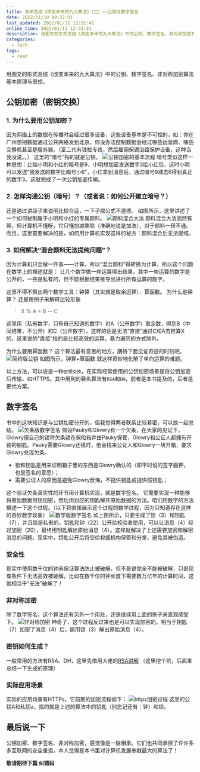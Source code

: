 ```yaml
---
title: 简单总结《改变未来的九大算法》（二）——公钥与数字签名
date: 2022/01/10 09:27:01
last_updated: 2022/01/11 12:31:41
online_time: 2022/01/11 12:31:41
description: 用图文的形式总结《改变未来的九大算法》中的公钥、数字签名、非对称加密算法基本原理与思想。
categories:
  - tech
tags:
  - read
---
```


用图文的形式总结《改变未来的九大算法》中的公钥、数字签名、非对称加密算法基本原理与思想。

<!-- more -->

## 公钥加密（密钥交换）
### 1. 为什么要用公钥加密？
因为网络上的数据在传播时会经过很多设备，这些设备基本是不可控的，如：你在广州想把数据通过公共网络发到北京，你没办法控制数据会经过哪些运营商、哪些交换机甚至是服务器。（富二代有钱拉专线，然后雇佣保镖沿路保护设备，这种当我没说。。）
这里的“暗号”指的就是公钥。
![公钥加密的基本流程](https://img.yangrunwei.com/article-img/20220109/0e717406-cc53-4d44-880b-d55e9da1ef2a--公钥加密的基本流程.jpeg "公钥加密的基本流程")
暗号类似这样一种思想：比如小明和小红的暗号是9，小明想加密发送数字3给小红但，这时小明可以发送“我发送的数字比暗号小6”，小红拿到消息后，通过暗号9减去6得到真正的数字3。这就完成了一次公钥加密传输。

### 2. 怎样沟通公钥（暗号）？（或者说：如何公开建立暗号？）
还是通过讲段子来说明比较合适，一下子摆公式不道德。
如图所示，这里讲述了一个如何秘制属于小明和小红的专属颜料。
![颜料混合大法](https://img.yangrunwei.com/article-img/20220109/67222415-95f2-4867-bef8-95cfc6c9c927--颜料混合大法.jpeg "颜料混合大法")
颜料混合大法固然有理，但计算机不懂呀，它只懂加减乘除（准确地说是加法），对于颜料一窍不通。而且，这里首要解决的是，如何用计算机实现这样的秘方：颜料混合后无法提纯。

### 3. 如何解决“混合颜料无法提纯问题”？
因为计算机只会做一件事——计算，所以“混合颜料”得转换为计算，所以这个问题在数学上的描述就是：
让几个数字做一些运算得出结果，其中一些运算的数字是公开的，一些是私有的，但不能根据结果推导出进行所有运算的数字。

这里不得不祭出两个数学工具：钟算（其实就是取余运算）、幂函数。
为什么是钟算？
还是用例子来解释比较形象
> X % A = B -- C

这里用（私有数字，只有自己知道的数字）对A（公开数字）取余数，得到B（中间结果，不公开）和C（公开数字），这样的话是无法“直接”通过C和A去推算X的，这里说的“直接”指的是比较高效的运算，暴力遍历的方式除外。

为什么要用幂函数？
这个算法最有意思的地方，期待下面见证奇迹的时刻吧。
![简约版公钥](https://img.yangrunwei.com/article-img/20220109/2502e299-f659-4683-a941-87341ec75240--简约版公钥.jpeg "简约版公钥")
如图所示，钟算+幂函数 就这样奇妙地化解了单向运算的难题。

以上方法，可以说是一种`密钥交换`，在实际经常使用的公钥加密场景是将公钥加密后传输，如HTTPS。其中用到的著名算法有`RSA`和`DH`，前者是本书提及的，后者是更优方案。

## 数字签名
书中的这块知识是与公钥加密分开的，但我觉得两者联系比较紧密，可以放一起总结。
![欠条版数字签名](https://img.yangrunwei.com/article-img/20220111/5abdb435-36f9-45be-880e-cf3e474b4b9a--欠条版数字签名.jpeg "欠条版数字签名")
假设Pauky和Glowry有一个欠条，在大家的见证下，Glowry用自己的锁将欠条锁在保险箱并由Pauky保管，Glowry和公证人都拥有开锁的钥匙。Pauky需要Glowry还钱时，他会找来公证人和Glowry一块开箱，要求Glowry兑现欠条。
- 锁和钥匙是用来证明箱子里的东西是Glowry确认的（即平时说的签字画押，也是签名的意思）；
- 需要公证人的原因是避免Glowry反悔，不提供钥匙或提供假钥匙；

这个验证欠条真实性的环节用计算机实现，就是数字签名。
它需要实现一种能够将原始数据用锁加密，然后用对应的钥匙解开原始数据的方法。咱们用数字的方法描述一下这个过程。（以下将直接展示这个过程的数学过程，因为只知道存在这样的奇妙数学现象）
![数学版数字签名](https://img.yangrunwei.com/article-img/20220111/4ec55b20-2539-490f-a228-0901eb675b98--数学版数字签名.jpeg "数学版数字签名")
如上图所示，只要生成了锁（3）和钥匙（7），并且锁是私有的，钥匙和钟（22）公开给校验者使用，可以让消息（4）经过加密（20），最终用钥匙解出原始消息（4）。这样就解决了上述需要加密和解密消息的问题。现实中，钥匙公开后将交给权威机构保管和分发，避免其被伪造。

### 安全性
现实中使用数千位的钟来保证算法防止被破解，但不是说完全不能被破解，只是现有条件下无法高效被破解，比如在数千位的钟长度下需要数万亿年的计算时间，这就相当于“无法”破解了！

### 非对称加密
除了数字签名，这个算法还有另外一个用处，还是继续用上面的例子来直观感受下。
![非对称加密](https://img.yangrunwei.com/article-img/20220111/39f75ccc-483f-4373-9b66-5e2102644727--非对称加密.jpeg "非对称加密")
神奇了，这个过程反过来也是可以实现加密的。相当于钥匙（7）加密了消息（4）后，能用锁（3）解出原始消息（4）。

### 密钥如何生成？
一般常用的方法有RSA、DH，这里先借用大佬的[RSA讲解](https://www.ruanyifeng.com/blog/2013/06/rsa_algorithm_part_one.html)
（这里挖个坑，后面来总结一下生成的原理）

### 实际应用场景
实际的应用场景有HTTPs，它前期的加密流程如下：
![https加密过程](https://img.yangrunwei.com/article-img/20220111/9c0b2ca7-5fa9-44f2-b1ee-a33551aa80ba--https加密.jpeg "https加密过程")
这里的公钥A和私钥a，指的就是上述的算法中的钥匙（别忘记还有：钟）和锁。

## 最后说一下
公钥加密、数字签名、非对称加密，感觉像是一脉相承。它们也共同承担了许许多多互联网的安全重担，本人觉得是本书里对计算机发展奉献最大的算法了！

**敬请期待下篇 纠错码**

